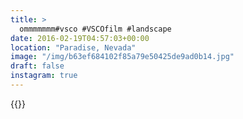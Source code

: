 ```yaml
---
title: >
  ommmmmmm#vsco #VSCOfilm #landscape
date: 2016-02-19T04:57:03+00:00
location: "Paradise, Nevada"
image: "/img/b63ef684102f85a79e50425de9ad0b14.jpg"
draft: false
instagram: true
---
```


{{<photo src="/img/b63ef684102f85a79e50425de9ad0b14.jpg">}}
